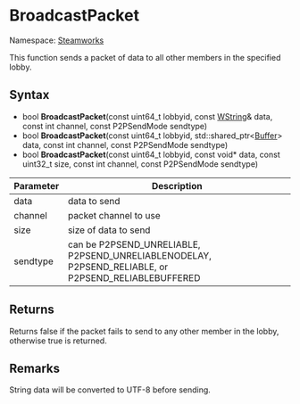 # BroadcastPacket

Namespace: [Steamworks](Steamworks.md)

This function sends a packet of data to all other members in the specified lobby.

## Syntax

- bool **BroadcastPacket**(const uint64_t lobbyid, const [WString](WString)& data, const int channel, const P2PSendMode sendtype)
- bool **BroadcastPacket**(const uint64_t lobbyid, std::shared_ptr<[Buffer](Buffer.md)\> data, const int channel, const P2PSendMode sendtype)
- bool **BroadcastPacket**(const uint64_t lobbyid, const void* data, const uint32_t size, const int channel, const P2PSendMode sendtype)

| Parameter | Description |
|---|---|
| data | data to send |
| channel | packet channel to use |
| size | size of data to send |
| sendtype | can be P2PSEND_UNRELIABLE, P2PSEND_UNRELIABLENODELAY, P2PSEND_RELIABLE, or P2PSEND_RELIABLEBUFFERED |

## Returns

Returns false if the packet fails to send to any other member in the lobby, otherwise true is returned.

## Remarks

String data will be converted to UTF-8 before sending.
